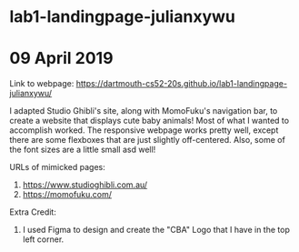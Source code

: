 ﻿# lab1-landingpage-julianxywu
# 09 April 2019

Link to webpage:
https://dartmouth-cs52-20s.github.io/lab1-landingpage-julianxywu/

I adapted Studio Ghibli's site, along with MomoFuku's navigation bar, to create a website that displays cute baby animals!
Most of what I wanted to accomplish worked. The responsive webpage works pretty well, except there are some flexboxes that are just slightly off-centered. Also, some of the font sizes are a little small asd well!

URLs of mimicked pages:
1. https://www.studioghibli.com.au/
2. https://momofuku.com/

Extra Credit:
1. I used Figma to design and create the "CBA" Logo that I have in the top left corner.
